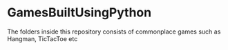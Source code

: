 # GamesBuiltUsingPython
The folders inside this repository consists of commonplace games such as Hangman, TicTacToe etc
